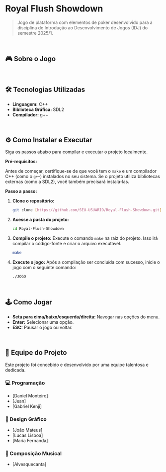 # Royal Flush Showdown

> Jogo de plataforma com elementos de poker desenvolvido para a disciplina de Introdução ao Desenvolvimento de Jogos (IDJ) do semestre 2025/1.

<br>

## 🎮 Sobre o Jogo


<br>

## 🛠️ Tecnologias Utilizadas

* **Linguagem:** C++
* **Biblioteca Gráfica:** SDL2
* **Compilador:** g++

<br>

## ⚙️ Como Instalar e Executar

Siga os passos abaixo para compilar e executar o projeto localmente.

**Pré-requisitos:**

Antes de começar, certifique-se de que você tem o `make` e um compilador C++ (como o `g++`) instalados no seu sistema. Se o projeto utiliza bibliotecas externas (como a SDL2), você também precisará instalá-las.

**Passo a passo:**

1.  **Clone o repositório:**
    ```bash
    git clone [https://github.com/SEU-USUARIO/Royal-Flush-Showdown.git](https://github.com/SEU-USUARIO/Royal-Flush-Showdown.git)
    ```

2.  **Acesse a pasta do projeto:**
    ```bash
    cd Royal-Flush-Showdown
    ```

3.  **Compile o projeto:**
    Execute o comando `make` na raiz do projeto. Isso irá compilar o código-fonte e criar o arquivo executável.
    ```bash
    make
    ```

4.  **Execute o jogo:**
    Após a compilação ser concluída com sucesso, inicie o jogo com o seguinte comando:
    ```bash
    ./JOGO
    ```

<br>

## 🕹️ Como Jogar

* **Seta para cima/baixo/esquerda/direita:** Navegar nas opções do menu.
* **Enter:** Selecionar uma opção.
* **ESC:** Pausar o jogo ou voltar.

<br>

## 👥 Equipe do Projeto

Este projeto foi concebido e desenvolvido por uma equipe talentosa e dedicada.

### 💻 Programação
* [Daniel Monteiro]
* [Jean]
* [Gabriel Kenji]

### 🎨 Design Gráfico
* [João Mateus]
* [Lucas Lisboa]
* [Maria Fernanda]
### 🎵 Composição Musical
* [Alvesquecanta]